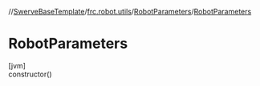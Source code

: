 //[SwerveBaseTemplate](../../../index.md)/[frc.robot.utils](../index.md)/[RobotParameters](index.md)/[RobotParameters](-robot-parameters.md)

# RobotParameters

[jvm]\
constructor()
